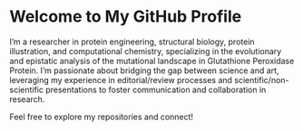 # Welcome to My GitHub Profile

I’m a researcher in protein engineering, structural biology, protein illustration, and computational chemistry, specializing in the evolutionary and epistatic analysis of the mutational landscape in Glutathione Peroxidase Protein. I’m passionate about bridging the gap between science and art, leveraging my experience in editorial/review processes and scientific/non-scientific presentations to foster communication and collaboration in research.

Feel free to explore my repositories and connect!
